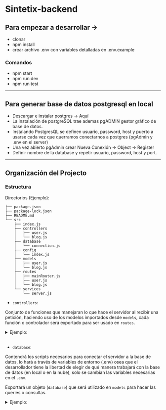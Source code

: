 # Sintetix-backend

## Para empezar a desarrollar ->

- clonar
- npm install
- crear archivo .env con variables detalladas en .env.example

### Comandos

- npm start
- npm run dev
- npm run test

---

## Para generar base de datos postgresql en local

- Descargar e instalar postgres -> [Aquí](https://www.enterprisedb.com/downloads/postgres-postgresql-downloads)
- La instalación de postgreSQL trae ademas pgADMIN gestor gráfico de base de datos.
- Instalando PostgresQL se definen usuario, password, host y puerto a usarse cada vez que querramos conectarnos a postgres (pgAdmin y .env en el server)
- Una vez abierto pgAdmin crear Nueva Conexión -> Object -> Register
- Definir nombre de la database y repetir usuario, password, host y port.

---

## Organización del Projecto

### Estructura

Directorios (Ejemplo):

```
├── package.json
├── package-lock.json
├── README.md
└── src
    ├── index.js
    ├── controllers
    │   ├── user.js
    │   └── blog.js
    ├── database
    │   └── connection.js
    ├── config
    │   └── index.js
    ├── models
    │   ├── user.js
    │   └── blog.js
    ├── routes
    │   ├── mainRouter.js
    │   ├── user.js
    │   └── blog.js
    └── services
        └── server.js
```

- `controllers`:

Conjunto de funciones que manejaran lo que hace el servidor al recibir una petición, haciendo uso de los modelos importados desde `models`, cada función o controlador será exportado para ser usado en `routes`.

<details>
<summary>Ejemplo:</summary>

```js
import User from "../models/user.js"; // Modelo importado

export async function getUsers() {
  const users = await User.getAll();

  if (users.isEmpty) {
    res.send("Usuarios no encontrados!").status(404);
  } else {
    res.json(users).status(200);
  }
}
```

</details>

<br>

- `database`:

Contendrá los scripts necesarios para conectar el servidor a la base de datos, lo hará a través de variables de entorno (.env) osea que el desarrollador tiene la libertad de elegir de qué manera trabajará con la base de datos (en local o en la nube), solo se cambian las variables necesarias en el `.env`.

Exportará un objeto (`database`) que será utilizado en `models` para hacer las queries o consultas.

<details>
<summary>Ejemplo:</summary>

```js
import pg from "pg"; // Driver de conexión con postgresql

const database = new pg.Pool({
  host: proccess.env.DB_HOST,
  port: proccess.env.DB_PORT,
  user: proccess.env.DB_USER,
  password: proccess.env.DB_PASSWORD,
  database: proccess.env.DB_NAME,
});

export default database;
```
